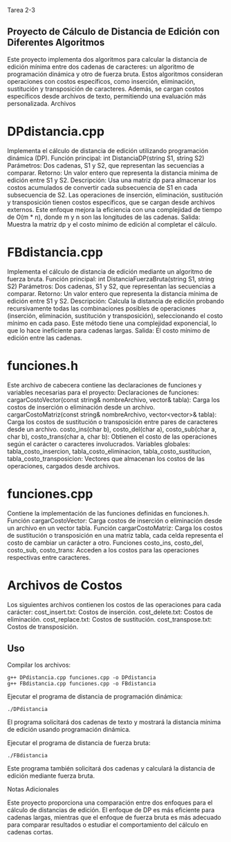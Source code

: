 Tarea 2-3
## Proyecto de Cálculo de Distancia de Edición con Diferentes Algoritmos

Este proyecto implementa dos algoritmos para calcular la distancia de edición mínima entre dos cadenas de caracteres: un algoritmo de programación dinámica y otro de fuerza bruta. Estos algoritmos consideran operaciones con costos específicos, como inserción, eliminación, sustitución y transposición de caracteres. Además, se cargan costos específicos desde archivos de texto, permitiendo una evaluación más personalizada.
Archivos

# DPdistancia.cpp
Implementa el cálculo de distancia de edición utilizando programación dinámica (DP).
    Función principal: int DistanciaDP(string S1, string S2)
        Parámetros: Dos cadenas, S1 y S2, que representan las secuencias a comparar.
        Retorno: Un valor entero que representa la distancia mínima de edición entre S1 y S2.
        Descripción: Usa una matriz dp para almacenar los costos acumulados de convertir cada subsecuencia de S1 en cada subsecuencia de S2. Las operaciones de inserción, eliminación, sustitución y transposición tienen costos específicos, que se cargan desde archivos externos. Este enfoque mejora la eficiencia con una complejidad de tiempo de O(m * n), donde m y n son las longitudes de las cadenas.
        Salida: Muestra la matriz dp y el costo mínimo de edición al completar el cálculo.

# FBdistancia.cpp
Implementa el cálculo de distancia de edición mediante un algoritmo de fuerza bruta.
    Función principal: int DistanciaFuerzaBruta(string S1, string S2)
        Parámetros: Dos cadenas, S1 y S2, que representan las secuencias a comparar.
        Retorno: Un valor entero que representa la distancia mínima de edición entre S1 y S2.
        Descripción: Calcula la distancia de edición probando recursivamente todas las combinaciones posibles de operaciones (inserción, eliminación, sustitución y transposición), seleccionando el costo mínimo en cada paso. Este método tiene una complejidad exponencial, lo que lo hace ineficiente para cadenas largas.
        Salida: El costo mínimo de edición entre las cadenas.

# funciones.h
Este archivo de cabecera contiene las declaraciones de funciones y variables necesarias para el proyecto:
    Declaraciones de funciones:
        cargarCostoVector(const string& nombreArchivo, vector<int>& tabla): Carga los costos de inserción o eliminación desde un archivo.
        cargarCostoMatriz(const string& nombreArchivo, vector<vector<int>>& tabla): Carga los costos de sustitución o transposición entre pares de caracteres desde un archivo.
        costo_ins(char b), costo_del(char a), costo_sub(char a, char b), costo_trans(char a, char b): Obtienen el costo de las operaciones según el carácter o caracteres involucrados.
    Variables globales:
        tabla_costo_insercion, tabla_costo_eliminacion, tabla_costo_sustitucion, tabla_costo_transposicion: Vectores que almacenan los costos de las operaciones, cargados desde archivos.

# funciones.cpp
Contiene la implementación de las funciones definidas en funciones.h.
    Función cargarCostoVector:
        Carga costos de inserción o eliminación desde un archivo en un vector tabla.
    Función cargarCostoMatriz:
        Carga los costos de sustitución o transposición en una matriz tabla, cada celda representa el costo de cambiar un carácter a otro.
    Funciones costo_ins, costo_del, costo_sub, costo_trans:
        Acceden a los costos para las operaciones respectivas entre caracteres.

# Archivos de Costos
Los siguientes archivos contienen los costos de las operaciones para cada carácter:
    cost_insert.txt: Costos de inserción.
    cost_delete.txt: Costos de eliminación.
    cost_replace.txt: Costos de sustitución.
    cost_transpose.txt: Costos de transposición.

## Uso
Compilar los archivos:
```
g++ DPdistancia.cpp funciones.cpp -o DPdistancia
g++ FBdistancia.cpp funciones.cpp -o FBdistancia
```
Ejecutar el programa de distancia de programación dinámica:
```
./DPdistancia
```
El programa solicitará dos cadenas de texto y mostrará la distancia mínima de edición usando programación dinámica.

Ejecutar el programa de distancia de fuerza bruta:
```
./FBdistancia
```
Este programa también solicitará dos cadenas y calculará la distancia de edición mediante fuerza bruta.

Notas Adicionales

Este proyecto proporciona una comparación entre dos enfoques para el cálculo de distancias de edición. El enfoque de DP es más eficiente para cadenas largas, mientras que el enfoque de fuerza bruta es más adecuado para comparar resultados o estudiar el comportamiento del cálculo en cadenas cortas.
